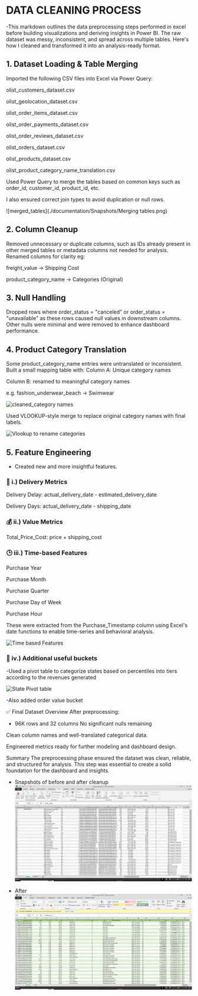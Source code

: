 # DATA CLEANING PROCESS

-This markdown outlines the data preprocessing steps performed in excel before building visualizations and deriving insights in Power BI. The raw dataset was messy, inconsistent, and spread across multiple tables. Here's how I cleaned and transformed it into  an analysis-ready format.

## 1. Dataset Loading & Table Merging
Imported the following CSV files into Excel via Power Query:

olist_customers_dataset.csv

olist_geolocation_dataset.csv

olist_order_items_dataset.csv

olist_order_payments_dataset.csv

olist_order_reviews_dataset.csv

olist_orders_dataset.csv

olist_products_dataset.csv

olist_product_category_name_translation.csv

Used Power Query to merge the tables based on common keys such as order_id, customer_id, product_id, etc.

I also ensured correct join types to avoid duplication or null rows.

![merged_tables](./documentation/Snapshots/Merging tables.png)

## 2. Column Cleanup
Removed unnecessary or duplicate columns, such as IDs already present in other merged tables or metadata columns not needed for analysis.
Renamed columns for clarity eg:

freight_value -> Shipping Cost

product_category_name -> Categories (Original)


## 3. Null Handling
Dropped rows where order_status = "canceled" or order_status = "unavailable" as these rows caused null values in downstream columns.
Other nulls were minimal and were removed to enhance dashboard performance.

## 4. Product Category Translation
Some product_category_name entries were untranslated or inconsistent.
Built a small mapping table with:
Column A: Unique category names

Column B: renamed to meaningful category names

e.g. fashion_underwear_beach → Swimwear

![cleaned_category names](.documetation/Snapshots/Product_Categories_subtable.png)

Used VLOOKUP-style merge to replace original category names with final labels.

![Vlookup to rename categories](.documentation/Snapshots/Vlookup_to_rename_categories.png)

## 5. Feature Engineering
- Created new and more insightful features.
### 🚚 i.) Delivery Metrics
Delivery Delay: actual_delivery_date - estimated_delivery_date

Delivery Days: actual_delivery_date - shipping_date

### 💰 ii.) Value Metrics
Total_Price_Cost: price + shipping_cost

### 🕒 iii.) Time-based Features
Purchase Year

Purchase Month

Purchase Quarter

Purchase Day of Week

Purchase Hour

These were extracted from the Purchase_Timestamp column using Excel's date functions to enable time-series and behavioral analysis.

![Time based Features](.documentation/Snapshots/Time_Based_Features.png)

### 🧺 iv.) Additional useful buckets
-Used a pivot table to categorize states based on percentiles into tiers according to the revenues generated

![State Pivot table](.documentation/Snapshots/State_Pivot_Table.png)

-Also added order value bucket

✅ Final Dataset Overview
After preprocessing:

- 96K rows and 32 columns
No significant nulls remaining

Clean column names and well-translated categorical data.

Engineered metrics ready for further modeling and dashboard design.

 Summary
The preprocessing phase ensured the dataset was clean, reliable, and structured for analysis. This step was essential to create a solid foundation for the dashboard and insights.

- Snapshots of before and after cleanup
![Before](/documentation/Snapshots/Before_Cleanup.png)

- After
![After](/documentation/Snapshots/After_Cleanup.png)